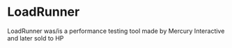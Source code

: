 # LoadRunner

LoadRunner was/is a performance testing tool made by Mercury Interactive
and later sold to HP



